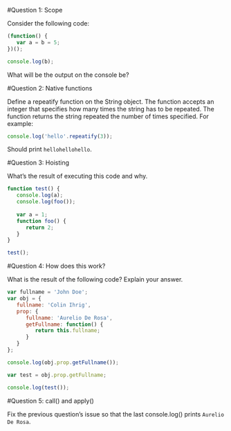#Question 1: Scope

Consider the following code:

```javascript
(function() {
   var a = b = 5;
})();

console.log(b);
```

What will be the output on the console be?


#Question 2: Native functions

Define a repeatify function on the String object. The function accepts an integer that specifies how many times the string has to be repeated. The function returns the string repeated the number of times specified. For example:

```javascript
console.log('hello'.repeatify(3));
```

Should print `hellohellohello`.

#Question 3: Hoisting

What’s the result of executing this code and why.

```javascript
function test() {
   console.log(a);
   console.log(foo());
   
   var a = 1;
   function foo() {
      return 2;
   }
}

test();
```

#Question 4: How does this work?

What is the result of the following code? Explain your answer.

```javascript
var fullname = 'John Doe';
var obj = {
   fullname: 'Colin Ihrig',
   prop: {
      fullname: 'Aurelio De Rosa',
      getFullname: function() {
         return this.fullname;
      }
   }
};

console.log(obj.prop.getFullname());

var test = obj.prop.getFullname;

console.log(test());
```

#Question 5: call() and apply()

Fix the previous question’s issue so that the last console.log() prints `Aurelio De Rosa`.
